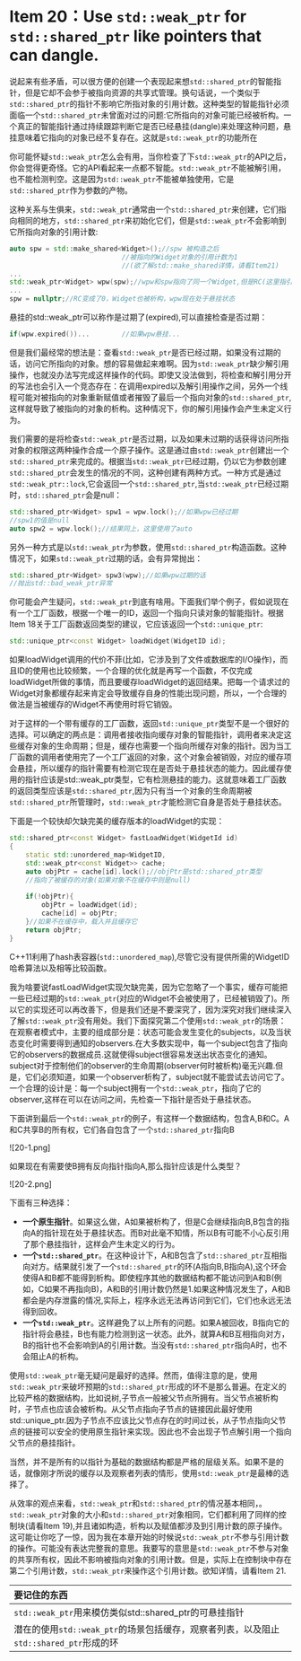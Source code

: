Item 20：Use `std::weak_ptr` for `std::shared_ptr` like pointers that can dangle.
=========================
说起来有些矛盾，可以很方便的创建一个表现起来想`std::shared_ptr`的智能指针，但是它却不会参于被指向资源的共享式管理。换句话说，一个类似于`std::shared_ptr`的指针不影响它所指对象的引用计数。这种类型的智能指针必须面临一个`std::shared_ptr`未曾面对过的问题:它所指向的对象可能已经被析构。一个真正的智能指针通过持续跟踪判断它是否已经悬挂(dangle)来处理这种问题，悬挂意味着它指向的对象已经不复存在。这就是`std::weak_ptr`的功能所在

你可能怀疑`std::weak_ptr`怎么会有用，当你检查了下`std::weak_ptr`的API之后，你会觉得更奇怪。它的API看起来一点都不智能。`std::weak_ptr`不能被解引用，也不能检测判空。这是因为`std::weak_ptr`不能被单独使用，它是`std::shared_ptr`作为参数的产物。

这种关系与生俱来，`std::weak_ptr`通常由一个`std::shared_ptr`来创建，它们指向相同的地方，`std::shared_ptr`来初始化它们，但是`std::weak_ptr`不会影响到它所指向对象的引用计数:

```cpp
auto spw = std::make_shared<Widget>();//spw 被构造之后
							//被指向的Widget对象的引用计数为1
							//(欲了解std::make_shared详情，请看Item21)
...
std::weak_ptr<Widget> wpw(spw);//wpw和spw指向了同一个Widget,但是RC(这里指引用计数，下同)仍旧是1
...
spw = nullptr;//RC变成了0，Widget也被析构，wpw现在处于悬挂状态
```
悬挂的std::weak_ptr可以称作是过期了(expired),可以直接检查是否过期：

```cpp
if(wpw.expired())...		//如果wpw悬挂...
```

但是我们最经常的想法是：查看`std::weak_ptr`是否已经过期，如果没有过期的话，访问它所指向的对象。想的容易做起来难啊。因为`std::weak_ptr`缺少解引用操作，也就没办法写完成这样操作的代码。即使又没法做到，将检查和解引用分开的写法也会引入一个竞态存在：在调用expired以及解引用操作之间，另外一个线程可能对被指向的对象重新赋值或者摧毁了最后一个指向对象的`std::shared_ptr`,这样就导致了被指向的对象的析构。这种情况下，你的解引用操作会产生未定义行为。

我们需要的是将检查`std::weak_ptr`是否过期，以及如果未过期的话获得访问所指对象的权限这两种操作合成一个原子操作。这是通过由`std::weak_ptr`创建出一个`std::shared_ptr`来完成的。根据当`std::weak_ptr`已经过期，仍以它为参数创建`std::shared_ptr`会发生的情况的不同，这种创建有两种方式。一种方式是通过`std::weak_ptr::lock`,它会返回一个`std::shared_ptr`,当`std::weak_ptr`已经过期时，`std::shared_ptr`会是null：

```cpp
std::shared_ptr<Widget> spw1 = wpw.lock();//如果wpw已经过期
//spw1的值是null
auto spw2 = wpw.lock();//结果同上，这里使用了auto
```
另外一种方式是以`std::weak_ptr`为参数，使用`std::shared_ptr`构造函数。这种情况下，如果`std::weak_ptr`过期的话，会有异常抛出：

```cpp
std::shared_ptr<Widget> spw3(wpw);//如果wpw过期的话
//抛出std::bad_weak_ptr异常
```
你可能会产生疑问，`std::weak_ptr`到底有啥用。下面我们举个例子，假如说现在有一个工厂函数，根据一个唯一的ID，返回一个指向只读对象的智能指针。根据Item 18关于工厂函数返回类型的建议，它应该返回一个`std::unique_ptr`:

```cpp
std::unique_ptr<const Widget> loadWidget(WidgetID id);
```
如果loadWidget调用的代价不菲(比如，它涉及到了文件或数据库的I/O操作)，而且ID的使用也比较频繁，一个合理的优化就是再写一个函数，不仅完成loadWidget所做的事情，而且要缓存loadWidget的返回结果。把每一个请求过的Widget对象都缓存起来肯定会导致缓存自身的性能出现问题，所以，一个合理的做法是当被缓存的Widget不再使用时将它销毁。

对于这样的一个带有缓存的工厂函数，返回`std::unique_ptr`类型不是一个很好的选择。可以确定的两点是：调用者接收指向缓存对象的智能指针，调用者来决定这些缓存对象的生命周期；但是，缓存也需要一个指向所缓存对象的指针。因为当工厂函数的调用者使用完了一个工厂返回的对象，这个对象会被销毁，对应的缓存项会悬挂，所以缓存的指针需要有检测它现在是否处于悬挂状态的能力。因此缓存使用的指针应该是std::weak_ptr类型，它有检测悬挂的能力。这就意味着工厂函数的返回类型应该是`std::shared_ptr`,因为只有当一个对象的生命周期被`std::shared_ptr`所管理时，`std::weak_ptr`才能检测它自身是否处于悬挂状态。

下面是一个较快却欠缺完美的缓存版本的loadWidget的实现：

```cpp
std::shared_ptr<const Widget> fastLoadWidget(WidgetId id)
{
	static std::unordered_map<WidgetID,
	std::weak_ptr<const Widget>> cache;
	auto objPtr = cache[id].lock();//objPtr是std::shared_ptr类型
	//指向了被缓存的对象(如果对象不在缓存中则是null)
	
	if(!objPtr){
		objPtr = loadWidget(id);
		cache[id] = objPtr;
	}//如果不在缓存中，载入并且缓存它
	return objPtr;
}
```
C++11利用了hash表容器(`std::unordered_map`),尽管它没有提供所需的WidgetID哈希算法以及相等比较函数。

我为啥要说fastLoadWidget实现欠缺完美，因为它忽略了一个事实，缓存可能把一些已经过期的`std::weak_ptr`(对应的Widget不会被使用了，已经被销毁了)。所以它的实现还可以再改善下，但是我们还是不要深究了，因为深究对我们继续深入了解`std::weak_ptr`没有用处。我们下面探究第二个使用`std::weak_ptr`的场景：在观察者模式中，主要的组成部分是：状态可能会发生变化的subjects，以及当状态变化时需要得到通知的observers.在大多数实现中，每一个subject包含了指向它的observers的数据成员.这就使得subject很容易发送出状态变化的通知。subject对于控制他们的observer的生命周期(observer何时被析构)毫无兴趣.但是，它们必须知道，如果一个observer析构了，subject就不能尝试去访问它了。一个合理的设计是：每一个subject拥有一个`std::weak_ptr`，指向了它的observer,这样在可以在访问之间，先检查一下指针是否处于悬挂状态。

下面讲到最后一个`std::weak_ptr`的例子，有这样一个数据结构，包含A,B和C。A和C共享B的所有权，它们各自包含了一个`std::shared_ptr`指向B

![20-1.png]

如果现在有需要使B拥有反向指针指向A,那么指针应该是什么类型？

![20-2.png]

下面有三种选择：

* __一个原生指针__。如果这么做，A如果被析构了，但是C会继续指向B,B包含的指向A的指针现在处于悬挂状态。而B对此毫不知情，所以B有可能不小心反引用了那个悬挂指针，这样会产生未定义的行为。
* __一个`std::shared_ptr`__。在这种设计下，A和B包含了`std::shared_ptr`互相指向对方。结果就引发了一个`std::shared_ptr`的环(A指向B,B指向A),这个环会使得A和B都不能得到析构。即使程序其他的数据结构都不能访问到A和B(例如，C如果不再指向B)，A和B的引用计数仍然是1.如果这种情况发生了，A和B都会是内存泄露的情况,实际上，程序永远无法再访问到它们，它们也永远无法得到回收。
* __一个`std::weak_ptr`__。这样避免了以上所有的问题。如果A被回收，B指向它的指针将会悬挂，B也有能力检测到这一状态。此外，就算A和B互相指向对方，B的指针也不会影响到A的引用计数。当没有`std::shared_ptr`指向A时，也不会阻止A的析构。

使用`std::weak_ptr`毫无疑问是最好的选择。然而，值得注意的是，使用`std::weak_ptr`来破坏预期的`std::shared_ptr`形成的环不是那么普遍。在定义的比较严格的数据结构，比如说树,子节点一般被父节点所拥有。当父节点被析构时，子节点也应该会被析构。从父节点指向子节点的链接因此最好使用std::unique_ptr.因为子节点不应该比父节点存在的时间过长，从子节点指向父节点的链接可以安全的使用原生指针来实现。因此也不会出现子节点解引用一个指向父节点的悬挂指针。

当然，并不是所有的以指针为基础的数据结构都是严格的层级关系。如果不是的话，就像刚才所说的缓存以及观察者列表的情形，使用`std::weak_ptr`是最棒的选择了。

从效率的观点来看，`std::weak_ptr`和`std::shared_ptr`的情况基本相同，。`std::weak_ptr`对象的大小和`std::shared_ptr`对象相同，它们都利用了同样的控制块(请看Item 19),并且诸如构造，析构以及赋值都涉及到引用计数的原子操作。这可能让你吃了一惊，因为我在本章开始的时候说`std::weak_ptr`不参与引用计数的操作。可能没有表达完整我的意思。我要写的意思是`std::weak_ptr`不参与对象的共享所有权，因此不影响被指向对象的引用计数。但是，实际上在控制块中存在第二个引用计数，`std::weak_ptr`来操作这个引用计数。欲知详情，请看Item 21.

|要记住的东西|
|:--------- |
|`std::weak_ptr`用来模仿类似std::shared_ptr的可悬挂指针|
|潜在的使用`std::weak_ptr`的场景包括缓存，观察者列表，以及阻止`std::shared_ptr`形成的环|


